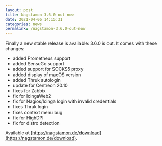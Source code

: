 ```yaml
---
layout: post
title: Nagstamon 3.6.0 out now
date: 2021-04-06 14:15:31
categories: news
permalink: /nagstamon-3.6.0-out-now
---
```


Finally a new stable release is available: 3.6.0 is out. It comes with these changes:

- added Prometheus support
- added SensuGo support
- added support for SOCKS5 proxy
- added display of macOS version
- added Thruk autologin
- update for Centreon 20.10
- fixes for Zabbix
- fix for IcingaWeb2
- fix for Nagios/Icinga login with invalid credentials
- fixes Thruk login
- fixes context menu bug
- fix for HighDPI
- fix for distro detection

Available at [https://nagstamon.de/download](https://nagstamon.de/download).
